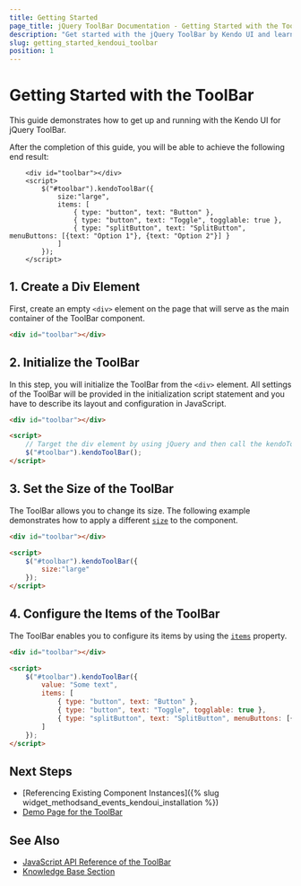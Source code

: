```yaml
---
title: Getting Started
page_title: jQuery ToolBar Documentation - Getting Started with the ToolBar
description: "Get started with the jQuery ToolBar by Kendo UI and learn how to create and initialize the component."
slug: getting_started_kendoui_toolbar
position: 1
---
```


# Getting Started with the ToolBar

This guide demonstrates how to get up and running with the Kendo UI for jQuery ToolBar.

After the completion of this guide, you will be able to achieve the following end result:

```dojo
    <div id="toolbar"></div>
    <script>
        $("#toolbar").kendoToolBar({
            size:"large",
            items: [
                { type: "button", text: "Button" },
                { type: "button", text: "Toggle", togglable: true },
                { type: "splitButton", text: "SplitButton", menuButtons: [{text: "Option 1"}, {text: "Option 2"}] }
            ]
        });
    </script>
```

## 1. Create a Div Element

First, create an empty `<div>` element on the page that will serve as the main container of the ToolBar component.

```html
<div id="toolbar"></div>
```

## 2. Initialize the ToolBar

In this step, you will initialize the ToolBar from the `<div>` element. All settings of the ToolBar will be provided in the initialization script statement and you have to describe its layout and configuration in JavaScript.

```html
<div id="toolbar"></div>

<script>
    // Target the div element by using jQuery and then call the kendoToolBar() method.
    $("#toolbar").kendoToolBar();
</script>
```

## 3. Set the Size of the ToolBar

The ToolBar allows you to change its size. The following example demonstrates how to apply a different [`size`](https://docs.telerik.com/kendo-ui/api/javascript/ui/toolbar/configuration/size) to the component.

```html
<div id="toolbar"></div>

<script>
    $("#toolbar").kendoToolBar({
        size:"large"
    });
</script>
```

## 4. Configure the Items of the ToolBar

The ToolBar enables you to configure its items by using the [`items`](https://docs.telerik.com/kendo-ui/api/javascript/ui/toolbar/configuration/items) property.

```html
<div id="toolbar"></div>

<script>
    $("#toolbar").kendoToolBar({
        value: "Some text",
        items: [
            { type: "button", text: "Button" },
            { type: "button", text: "Toggle", togglable: true },
            { type: "splitButton", text: "SplitButton", menuButtons: [{text: "Option 1"}, {text: "Option 2"}] }
        ]
    });
</script>
```

## Next Steps

* [Referencing Existing Component Instances]({% slug widget_methodsand_events_kendoui_installation %})
* [Demo Page for the ToolBar](https://demos.telerik.com/kendo-ui/toolbar/index)

## See Also 

* [JavaScript API Reference of the ToolBar](/api/javascript/ui/toolbar)
* [Knowledge Base Section](/knowledge-base)

<script>
  window.onload = function() {
    document.getElementsByClassName("btn-run")[0].click();
  }
</script>
